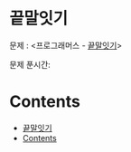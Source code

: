 # 끝말잇기

문제 : <프로그래머스 - [끝말잇기](https://programmers.co.kr/learn/courses/30/lessons/12981)> <br/>

문제 푼시간:

# Contents

- [끝말잇기](#%eb%81%9d%eb%a7%90%ec%9e%87%ea%b8%b0)
- [Contents](#contents)
